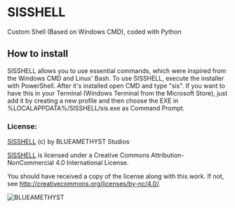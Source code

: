 # SISSHELL
Custom Shell (Based on Windows CMD), coded with Python

## How to install
SISSHELL allows you to use essential commands, which were inspired from the Windows CMD and Linux' Bash.
To use SISSHELL, execute the installer with PowerShell.
After it's installed open CMD and type "sis".
If you want to have this in your Terminal (Windows Terminal from the Microsoft Store),
just add it by creating a new profile and then choose the EXE in %LOCALAPPDATA%/SISSHELL/sis.exe as Command Prompt.


### License:

[SISSHELL](http://blueamethyst.me/) (c) by BLUEAMETHYST Studios

[SISSHELL](http://blueamethyst.me/) is licensed under a
Creative Commons Attribution-NonCommercial 4.0 International License.

You should have received a copy of the license along with this
work. If not, see <http://creativecommons.org/licenses/by-nc/4.0/>.

![BLUEAMETHYST](https://i.imgur.com/jEizwW0.png)
